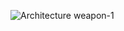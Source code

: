 ![Architecture weapon-1](https://user-images.githubusercontent.com/71433383/229755842-ee753915-00b7-4c93-8c64-9191224abf26.png)
